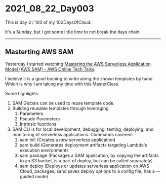 # 2021_08_22_Day003

This is day 3 / 100 of my 100DaysOfCloud.

It's a Sunday, but I got some little time to not break the days chain.

---
## Masterting AWS SAM
Yesterday I started watching [Mastering the AWS Serverless Application Model (AWS SAM) - AWS Online Tech Talks](https://www.youtube.com/watch?v=QBBewrKR1qg).

I beleive it is a good training to write along the shown templates by hand. Which is why I am taking my time with this MasterClass.

Some highlights:

1. SAM Globals can be used to reuse template code.
2. Building reusable templates through leveraging
    1. Parameters
    2. Pseudo Parameters
    3. Intrinsic functions
3. SAM CLI is for local development, debugging, testing, deploying, and monitoring of serverless applications. Commands covered:
    1. sam init (Creates a new serverless application)
    2. sam build (Generates deployment artifacts targeting Lambda's execution environment)
    3. sam package (Packages a SAM application, by copying the artifacts to an S3 bucket, is a part of deploy, but can be called separately)
    4. sam deploy (Deploys or updates serverless application on AWS Cloud, packages, sand saves deploy options to a config file, has a --guided mode)